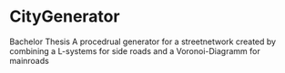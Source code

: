
# CityGenerator

Bachelor Thesis
A procedrual generator for a streetnetwork created by combining a L-systems for side roads and a Voronoi-Diagramm for mainroads
